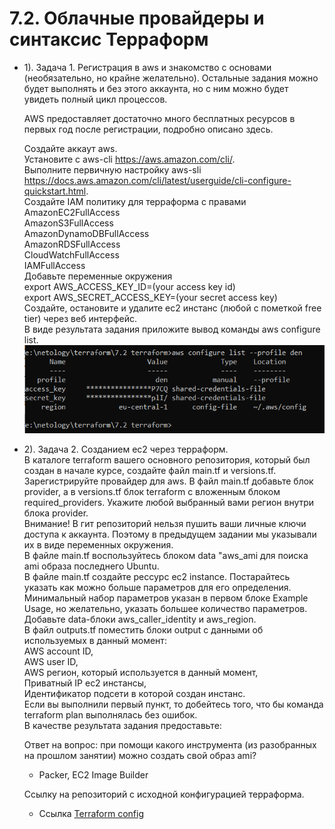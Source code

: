 # 7.2. Облачные провайдеры и синтаксис Терраформ
- 1).
  Задача 1. Регистрация в aws и знакомство с основами (необязательно, но крайне желательно).
  Остальные задания можно будет выполнять и без этого аккаунта, но с ним можно будет увидеть полный цикл процессов.

  AWS предоставляет достаточно много бесплатных ресурсов в первых год после регистрации, подробно описано здесь.

  Создайте аккаут aws.  
  Установите c aws-cli https://aws.amazon.com/cli/.  
  Выполните первичную настройку aws-sli https://docs.aws.amazon.com/cli/latest/userguide/cli-configure-quickstart.html.  
  Создайте IAM политику для терраформа c правами  
  AmazonEC2FullAccess  
  AmazonS3FullAccess  
  AmazonDynamoDBFullAccess  
  AmazonRDSFullAccess  
  CloudWatchFullAccess  
  IAMFullAccess  
  Добавьте переменные окружения  
  export AWS_ACCESS_KEY_ID=(your access key id)  
  export AWS_SECRET_ACCESS_KEY=(your secret access key)  
  Создайте, остановите и удалите ec2 инстанс (любой с пометкой free tier) через веб интерфейс.  
  В виде результата задания приложите вывод команды aws configure list.
  ![7.2_1.PNG](images/7.2_1.PNG)
  
- 2). 
  Задача 2. Созданием ec2 через терраформ.  
  В каталоге terraform вашего основного репозитория, который был создан в начале курсе, создайте файл main.tf и versions.tf.  
  Зарегистрируйте провайдер для aws. В файл main.tf добавьте блок provider, а в versions.tf блок terraform с вложенным блоком required_providers. Укажите любой выбранный вами регион внутри блока provider.  
  Внимание! В гит репозиторий нельзя пушить ваши личные ключи доступа к аккаунта. Поэтому в предыдущем задании мы указывали их в виде переменных окружения.  
  В файле main.tf воспользуйтесь блоком data "aws_ami для поиска ami образа последнего Ubuntu.  
  В файле main.tf создайте рессурс ec2 instance. Постарайтесь указать как можно больше параметров для его определения. Минимальный набор параметров указан в первом блоке Example Usage, но желательно, указать большее количество параметров.  
  Добавьте data-блоки aws_caller_identity и aws_region.  
  В файл outputs.tf поместить блоки output с данными об используемых в данный момент:  
  AWS account ID,  
  AWS user ID,  
  AWS регион, который используется в данный момент,  
  Приватный IP ec2 инстансы,  
  Идентификатор подсети в которой создан инстанс.  
  Если вы выполнили первый пункт, то добейтесь того, что бы команда terraform plan выполнялась без ошибок.  
  В качестве результата задания предоставьте:  

  Ответ на вопрос: при помощи какого инструмента (из разобранных на прошлом занятии) 
  можно создать свой образ ami?
  -  Packer, EC2 Image Builder  
  
  Ссылку на репозиторий с исходной конфигурацией терраформа.
  - Ссылка [Terraform config](./terraform)